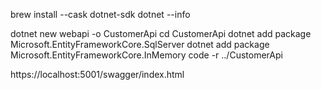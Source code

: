 

brew install --cask dotnet-sdk
dotnet --info



dotnet new webapi -o CustomerApi
cd CustomerApi
dotnet add package Microsoft.EntityFrameworkCore.SqlServer
dotnet add package Microsoft.EntityFrameworkCore.InMemory
code -r ../CustomerApi


https://localhost:5001/swagger/index.html